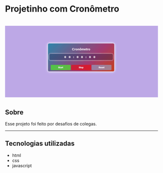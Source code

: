 # Projetinho com Cronômetro

<h1>
    <img src="./public/Animação.gif">
</h1>

## Sobre

Esse projeto foi feito por desafios de colegas. 

---
## Tecnologias utilizadas

- html
- css 
- javascript

